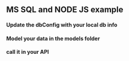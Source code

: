 ## MS SQL and NODE JS example
#### Update the dbConfig with your local db info
#### Model your data in the models folder
#### call it in your API
